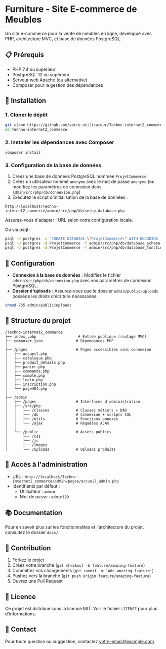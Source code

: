 # Furniture - Site E-commerce de Meubles

Un site e-commerce pour la vente de meubles en ligne, développé avec PHP, architecture MVC, et base de données PostgreSQL.

## 📋 Prérequis

- PHP 7.4 ou supérieur
- PostgreSQL 12 ou supérieur
- Serveur web Apache (ou alternative)
- Composer pour la gestion des dépendances

## 🚀 Installation

### 1. Cloner le dépôt

```bash
git clone https://github.com/votre-utilisateur/Techno-internet2_commerce.git
cd Techno-internet2_commerce
```

### 2. Installer les dépendances avec Composer

```bash
composer install
```

### 3. Configuration de la base de données

1. Créez une base de données PostgreSQL nommée `ProjetCommerce`
2. Créez un utilisateur nommé `anonyme` avec le mot de passe `anonyme` (ou modifiez les paramètres de connexion dans `admin/src/php/db/connexion.php`)
3. Exécutez le script d'initialisation de la base de données :

```
http://localhost/Techno-internet2_commerce/admin/src/php/db/setup_database.php
```

Assurez-vous d'adapter l'URL selon votre configuration locale.

Ou via psql :

```bash
psql -U postgres -c "CREATE DATABASE \"ProjetCommerce\" WITH ENCODING 'UTF8'"
psql -U postgres -d ProjetCommerce -f admin/src/php/db/database_schema.sql
psql -U postgres -d ProjetCommerce -f admin/src/php/db/database_functions.sql
```

## 🔧 Configuration

- **Connexion à la base de données** : Modifiez le fichier `admin/src/php/db/connexion.php` avec vos paramètres de connexion PostgreSQL.
- **Dossier d'uploads** : Assurez-vous que le dossier `admin/public/uploads` possède les droits d'écriture nécessaires.

```bash
chmod 755 admin/public/uploads
```

## 📂 Structure du projet

```
/Techno-internet2_commerce
├── index_.php                   # Entrée publique (routage MVC)
├── composer.json               # Dépendances PHP
│
├── /pages                      # Pages accessibles sans connexion
│   ├── accueil.php
│   ├── catalogue.php
│   ├── produit_details.php
│   ├── panier.php
│   ├── commande.php
│   ├── compte.php
│   ├── login.php
│   ├── inscription.php
│   └── page404.php
│
├── /admin
│   ├── /pages                  # Interfaces d'administration
│   ├── /src/php
│   │   ├── /classes            # Classes métiers + DAO
│   │   ├── /db                 # Connexion + scripts SQL
│   │   ├── /utils              # Fonctions annexes
│   │   └── /ajax               # Requêtes AJAX
│   │
│   └── /public                 # Assets publics
│       ├── /css 
│       ├── /js 
│       ├── /images 
│       └── /uploads            # Uploads produits
```

## 🔐 Accès à l'administration

- URL : `http://localhost/Techno-internet2_commerce/admin/pages/accueil_admin.php`
- Identifiants par défaut :
  - Utilisateur : `admin`
  - Mot de passe : `admin123`

## 📚 Documentation

Pour en savoir plus sur les fonctionnalités et l'architecture du projet, consultez le dossier `docs/`.

## 📝 Contribution

1. Forkez le projet
2. Créez votre branche (`git checkout -b feature/amazing-feature`)
3. Committez vos changements (`git commit -m 'Add amazing feature'`)
4. Pushez vers la branche (`git push origin feature/amazing-feature`)
5. Ouvrez une Pull Request

## 📄 Licence

Ce projet est distribué sous la licence MIT. Voir le fichier `LICENSE` pour plus d'informations.

## 📧 Contact

Pour toute question ou suggestion, contactez [votre-email@example.com](mailto:votre-email@example.com) 